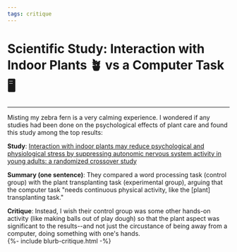 ```yaml
---
tags: critique
---
```


# Scientific Study: Interaction with Indoor Plants 🪴 vs a Computer Task 🖥️
---

Misting my zebra fern is a very calming experience. I wondered if any studies had been done on the psychological effects of plant care and found this study among the top results: 

**Study**: [Interaction with indoor plants may reduce psychological and physiological stress by suppressing autonomic nervous system activity in young adults: a randomized crossover study](https://pmc.ncbi.nlm.nih.gov/articles/PMC4419447/)

**Summary (one sentence)**: They compared a word processing task (control group) with the plant transplanting task (experimental group), arguing that the computer task "needs continuous physical activity, like the \[plant\] transplanting task." 

**Critique**: Instead, I wish their control group was some other hands-on activity (like making balls out of play dough) so that the plant aspect was significant to the results--and not just the circustance of being away from a computer, doing something with one's hands. 
<br>
{%- include blurb-critique.html -%}